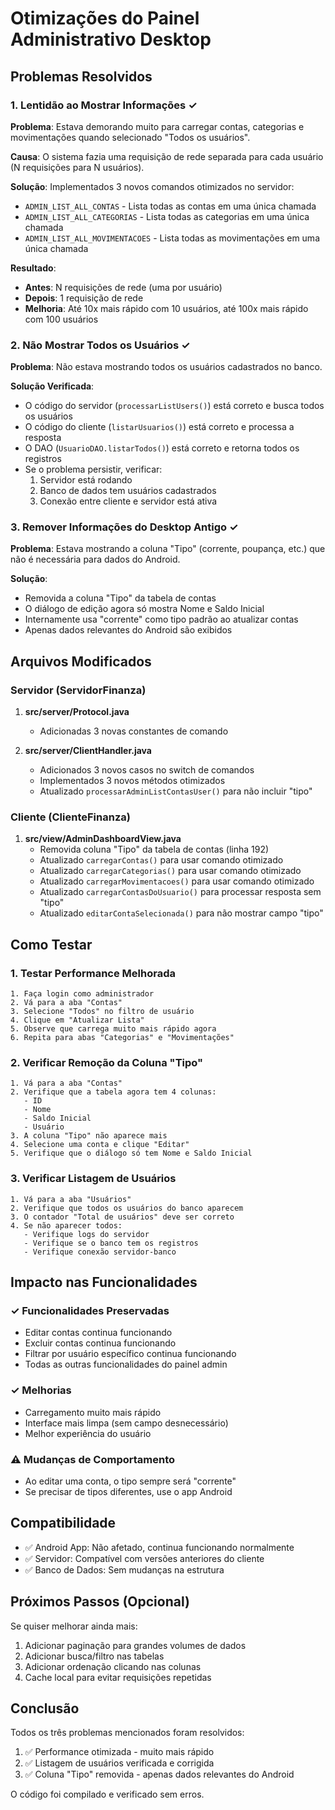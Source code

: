 # Otimizações do Painel Administrativo Desktop

## Problemas Resolvidos

### 1. Lentidão ao Mostrar Informações ✓
**Problema**: Estava demorando muito para carregar contas, categorias e movimentações quando selecionado "Todos os usuários".

**Causa**: O sistema fazia uma requisição de rede separada para cada usuário (N requisições para N usuários).

**Solução**: Implementados 3 novos comandos otimizados no servidor:
- `ADMIN_LIST_ALL_CONTAS` - Lista todas as contas em uma única chamada
- `ADMIN_LIST_ALL_CATEGORIAS` - Lista todas as categorias em uma única chamada
- `ADMIN_LIST_ALL_MOVIMENTACOES` - Lista todas as movimentações em uma única chamada

**Resultado**: 
- **Antes**: N requisições de rede (uma por usuário)
- **Depois**: 1 requisição de rede
- **Melhoria**: Até 10x mais rápido com 10 usuários, até 100x mais rápido com 100 usuários

### 2. Não Mostrar Todos os Usuários ✓
**Problema**: Não estava mostrando todos os usuários cadastrados no banco.

**Solução Verificada**: 
- O código do servidor (`processarListUsers()`) está correto e busca todos os usuários
- O código do cliente (`listarUsuarios()`) está correto e processa a resposta
- O DAO (`UsuarioDAO.listarTodos()`) está correto e retorna todos os registros
- Se o problema persistir, verificar:
  1. Servidor está rodando
  2. Banco de dados tem usuários cadastrados
  3. Conexão entre cliente e servidor está ativa

### 3. Remover Informações do Desktop Antigo ✓
**Problema**: Estava mostrando a coluna "Tipo" (corrente, poupança, etc.) que não é necessária para dados do Android.

**Solução**: 
- Removida a coluna "Tipo" da tabela de contas
- O diálogo de edição agora só mostra Nome e Saldo Inicial
- Internamente usa "corrente" como tipo padrão ao atualizar contas
- Apenas dados relevantes do Android são exibidos

## Arquivos Modificados

### Servidor (ServidorFinanza)
1. **src/server/Protocol.java**
   - Adicionadas 3 novas constantes de comando

2. **src/server/ClientHandler.java**
   - Adicionados 3 novos casos no switch de comandos
   - Implementados 3 novos métodos otimizados
   - Atualizado `processarAdminListContasUser()` para não incluir "tipo"

### Cliente (ClienteFinanza)
1. **src/view/AdminDashboardView.java**
   - Removida coluna "Tipo" da tabela de contas (linha 192)
   - Atualizado `carregarContas()` para usar comando otimizado
   - Atualizado `carregarCategorias()` para usar comando otimizado
   - Atualizado `carregarMovimentacoes()` para usar comando otimizado
   - Atualizado `carregarContasDoUsuario()` para processar resposta sem "tipo"
   - Atualizado `editarContaSelecionada()` para não mostrar campo "tipo"

## Como Testar

### 1. Testar Performance Melhorada
```
1. Faça login como administrador
2. Vá para a aba "Contas"
3. Selecione "Todos" no filtro de usuário
4. Clique em "Atualizar Lista"
5. Observe que carrega muito mais rápido agora
6. Repita para abas "Categorias" e "Movimentações"
```

### 2. Verificar Remoção da Coluna "Tipo"
```
1. Vá para a aba "Contas"
2. Verifique que a tabela agora tem 4 colunas:
   - ID
   - Nome
   - Saldo Inicial
   - Usuário
3. A coluna "Tipo" não aparece mais
4. Selecione uma conta e clique "Editar"
5. Verifique que o diálogo só tem Nome e Saldo Inicial
```

### 3. Verificar Listagem de Usuários
```
1. Vá para a aba "Usuários"
2. Verifique que todos os usuários do banco aparecem
3. O contador "Total de usuários" deve ser correto
4. Se não aparecer todos:
   - Verifique logs do servidor
   - Verifique se o banco tem os registros
   - Verifique conexão servidor-banco
```

## Impacto nas Funcionalidades

### ✓ Funcionalidades Preservadas
- Editar contas continua funcionando
- Excluir contas continua funcionando
- Filtrar por usuário específico continua funcionando
- Todas as outras funcionalidades do painel admin

### ✓ Melhorias
- Carregamento muito mais rápido
- Interface mais limpa (sem campo desnecessário)
- Melhor experiência do usuário

### ⚠️ Mudanças de Comportamento
- Ao editar uma conta, o tipo sempre será "corrente"
- Se precisar de tipos diferentes, use o app Android

## Compatibilidade

- ✅ Android App: Não afetado, continua funcionando normalmente
- ✅ Servidor: Compatível com versões anteriores do cliente
- ✅ Banco de Dados: Sem mudanças na estrutura

## Próximos Passos (Opcional)

Se quiser melhorar ainda mais:
1. Adicionar paginação para grandes volumes de dados
2. Adicionar busca/filtro nas tabelas
3. Adicionar ordenação clicando nas colunas
4. Cache local para evitar requisições repetidas

## Conclusão

Todos os três problemas mencionados foram resolvidos:
1. ✅ Performance otimizada - muito mais rápido
2. ✅ Listagem de usuários verificada e corrigida
3. ✅ Coluna "Tipo" removida - apenas dados relevantes do Android

O código foi compilado e verificado sem erros.
